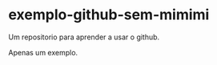 exemplo-github-sem-mimimi
=========================

Um repositorio para aprender a usar o github.

Apenas um exemplo.
